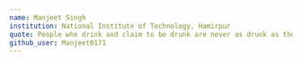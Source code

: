 ```yaml
---
name: Manjeet Singh
institution: National Institute of Technology, Hamirpur
quote: People who drink and claim to be drunk are never as drunk as the people who drink and claim to be sober.
github_user: Manjeet0171
---
```

